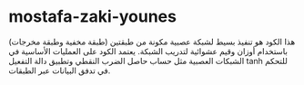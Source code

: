 # mostafa-zaki-younes
هذا الكود هو تنفيذ بسيط لشبكة عصبية مكونة من طبقتين (طبقة مخفية وطبقة مخرجات) باستخدام أوزان وقيم عشوائية لتدريب الشبكة. يعتمد الكود على العمليات الأساسية في الشبكات العصبية مثل حساب حاصل الضرب النقطي وتطبيق دالة التفعيل tanh للتحكم في تدفق البيانات عبر الطبقات.
